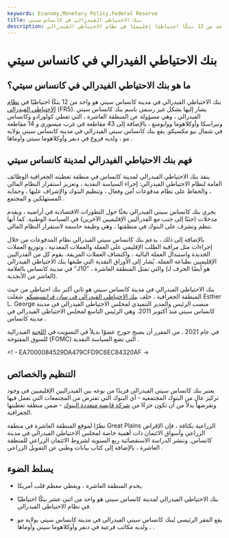 ```yaml
---
keywords: Economy,Monetary Policy,Federal Reserve
title: بنك الاحتياطي الفيدرالي في كانساس سيتي
description: بنك الاحتياطي الفيدرالي لمدينة كانساس سيتي هو واحد من 12 بنكًا احتياطيًا إقليميًا في نظام الاحتياطي الفيدرالي.
---
```


# بنك الاحتياطي الفيدرالي في كانساس سيتي
## ما هو بنك الاحتياطي الفيدرالي في كانساس سيتي؟

بنك الاحتياطي الفيدرالي في مدينة كانساس سيتي هو واحد من 12 بنكًا احتياطيًا في [نظام الاحتياطي الفيدرالي](/federalreservesystem) (FRS). يشار إليها بشكل غير رسمي باسم بنك كانساس سيتي الفيدرالي ، وهي مسؤولة عن المنطقة العاشرة ، التي تغطي كولورادو وكانساس ونبراسكا وأوكلاهوما ووايومنغ ، بالإضافة إلى 43 مقاطعة في غرب ميسوري و 14 مقاطعة في شمال نيو مكسيكو. يقع بنك كانساس سيتي الفيدرالي في مدينة كانساس سيتي بولاية مو ، ولديه فروع في دنفر وأوكلاهوما سيتي وأوماها .

## فهم بنك الاحتياطي الفيدرالي لمدينة كانساس سيتي

ينفذ بنك الاحتياطي الفيدرالي لمدينة كانساس في منطقة تغطيته الجغرافية الوظائف العامة لنظام الاحتياطي الفيدرالي: إجراء السياسة النقدية ، وتعزيز استقرار النظام المالي ، والحفاظ على نظام مدفوعات آمن وفعال ، وتنظيم البنوك والإشراف عليها ، وحماية المستهلكين و المجتمع .

يجري بنك كانساس سيتي الفيدرالي بحثًا حول التطورات الاقتصادية في أراضيه ، ويقدم مدخلات (جنبًا إلى جنب مع الفدراليين الإقليميين الآخرين) في السياسة الوطنية. كما أنها تنظم وتشرف على البنوك في منطقتها ، وهي وظيفة حاسمة لاستقرار النظام المالي.

بالإضافة إلى ذلك ، يدعم بنك كانساس سيتي الفيدرالي نظام المدفوعات من خلال إجراءات مثل مراقبة الطلب الإقليمي على العملة والعملات المعدنية ، وتوزيع العملات الجديدة واستبدال العملة البالية ، واكتشاف العملات المزيفة. يقوم كل من الفدراليين الإقليميين بطباعة العملة. يُشار إلى الأوراق النقدية التي طبعها بنك الاحتياطي الفيدرالي في مدينة كانساس بالعلامة "J10" ، والتي تمثل المنطقة العاشرة (J هو أيضًا الحرف العاشر من الأبجدية).

بنك الاحتياطي الفيدرالي في مدينة كانساس سيتي هو ثاني أكبر بنك احتياطي من حيث المنطقة الجغرافية ، خلف [بنك الاحتياطي الفيدرالي في سان فرانسيسكو](/federal-reserve-bank-of-san-francisco). شغلت Esther L. George منصب الرئيس والمدير التنفيذي لمجلس الاحتياطي الفيدرالي في مدينة كانساس سيتي منذ أكتوبر 2011. وهي الرئيس التاسع لمجلس الاحتياطي الفيدرالي في مدينة كانساس .

في عام 2021 ، من المقرر أن يصبح جورج عضوًا بديلاً في التصويت في [اللجنة](/fomc) الفيدرالية للسوق المفتوحة (FOMC) التي تضع السياسة النقدية .

<! - EA7000084529DA479CFD9C6EC84320AF ->

## التنظيم والخصائص

يعتبر بنك كانساس سيتي الفيدرالي فريدًا من نوعه بين الفيدراليين الإقليميين في وجود تركيز عالٍ من البنوك المجتمعية - أي البنوك التي تقترض من المجتمعات التي تعمل فيها وتقرضها بدلاً من أن تكون جزءًا من [شركة قابضة متعددة البنوك](/multibank-holding-company) - ضمن منطقة تغطيتها الجغرافية.

نظرًا لموقع المنطقة العاشرة في منطقة Great Plains الزراعية بكثافة ، فإن الإقراض الزراعي وأسواق الائتمان ذات أهمية خاصة لمجلس الاحتياطي الفيدرالي في مدينة كانساس. وتنشر الدراسة الاستقصائية ربع السنوية لشروط الائتمان الزراعي للمنطقة العاشرة ، بالإضافة إلى كتاب بيانات وطني عن التمويل الزراعي .

## يسلط الضوء

- يخدم المنطقة العاشرة ، ويغطي معظم قلب أمريكا.

- بنك الاحتياطي الفيدرالي لمدينة كانساس سيتي هو واحد من اثني عشر بنكًا احتياطيًا في نظام الاحتياطي الفيدرالي.

- يقع المقر الرئيسي لبنك كانساس سيتي الفيدرالي في مدينة كانساس سيتي بولاية مو ، ولديه مكاتب فرعية في دنفر وأوكلاهوما سيتي وأوماها .

